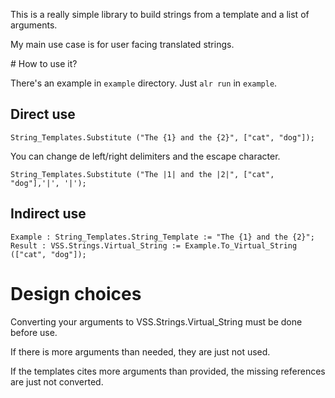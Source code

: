 This is a really simple library to build strings from a template and a list
of arguments.

My main use case is for user facing translated strings.

# How to use it?

There's an example in `example` directory. Just `alr run` in `example`.

## Direct use

```
String_Templates.Substitute ("The {1} and the {2}", ["cat", "dog"]);
```

You can change de left/right delimiters and the escape character.

```
String_Templates.Substitute ("The |1| and the |2|", ["cat", "dog"],'|', '|');
```

## Indirect use

```
Example : String_Templates.String_Template := "The {1} and the {2}";
Result : VSS.Strings.Virtual_String := Example.To_Virtual_String (["cat", "dog"]);
```

# Design choices

Converting your arguments to VSS.Strings.Virtual_String must be done before use.

If there is more arguments than needed, they are just not used.

If the templates cites more arguments than provided, the missing references are just not converted.
